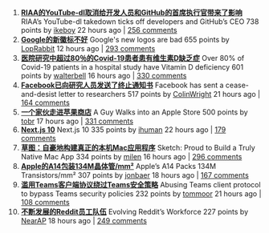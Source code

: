 1. **[RIAA的YouTube-dl取消给开发人员和GitHub的首席执行官带来了影响](https://torrentfreak.com/riaas-youtube-dl-takedown-ticks-of-developers-and-githubs-ceo-201027/)**
 RIAA’s YouTube-dl takedown ticks off developers and GitHub’s CEO 
 738 points by [ikeboy](https://news.ycombinator.com/user?id=ikeboy) 22 hours ago | [256 comments](https://news.ycombinator.com/item?id=24908695) 
2. **[Google的新徽标不好](https://techcrunch.com/2020/10/06/googles-new-logos-are-bad/)**
 Google's new logos are bad 
 655 points by [LopRabbit](https://news.ycombinator.com/user?id=LopRabbit) 12 hours ago | [293 comments](https://news.ycombinator.com/item?id=24913960) 
3. **[医院研究中超过80％的Covid-19患者患有维生素D缺乏症](https://www.endocrine.org/news-and-advocacy/news-room/2020/study-finds-over-80-percent-of-covid19-patients-have-vitamin-d-deficiency)**
 Over 80% of Covid-19 patients in a hospital study have Vitamin D deficiency 
 601 points by [walterbell](https://news.ycombinator.com/user?id=walterbell) 16 hours ago | [330 comments](https://news.ycombinator.com/item?id=24912172) 
4. **[Facebook已向研究人员发送了终止通知书](https://twitter.com/AlexanderAbdo/status/1319761452832534531)**
 Facebook has sent a cease-and-desist letter to researchers 
 517 points by [ColinWright](https://news.ycombinator.com/user?id=ColinWright) 21 hours ago | [164 comments](https://news.ycombinator.com/item?id=24909056) 
5. **[一个家伙走进苹果商店](https://birchtree.me/blog/a-guy-walks-into-an-apple-store/)**
 A Guy Walks into an Apple Store 
 500 points by [tobr](https://news.ycombinator.com/user?id=tobr) 17 hours ago | [331 comments](https://news.ycombinator.com/item?id=24911413) 
6. **[Next.js 10](https://nextjs.org/blog/next-10)**
 Next.js 10 
 335 points by [ihuman](https://news.ycombinator.com/user?id=ihuman) 22 hours ago | [179 comments](https://news.ycombinator.com/item?id=24908729) 
7. **[草图：自豪地构建真正的本机Mac应用程序](https://www.sketch.com/blog/2020/10/26/part-of-your-world-why-we-re-proud-to-build-a-truly-native-mac-app/?hn)**
 Sketch: Proud to Build a Truly Native Mac App 
 334 points by [milen](https://news.ycombinator.com/user?id=milen) 16 hours ago | [296 comments](https://news.ycombinator.com/item?id=24912325) 
8. **[Apple的A14包装134M晶体管/mm²](https://semianalysis.com/apples-a14-packs-134-million-transistors-mm2-but-falls-far-short-of-tsmcs-density-claims/)**
 Apple’s A14 Packs 134M Transistors/mm² 
 307 points by [jonbaer](https://news.ycombinator.com/user?id=jonbaer) 18 hours ago | [167 comments](https://news.ycombinator.com/item?id=24910778) 
9. **[滥用Teams客户端协议绕过Teams安全策略](https://o365blog.com/post/teams-policies/)**
 Abusing Teams client protocol to bypass Teams security policies 
 232 points by [tommoor](https://news.ycombinator.com/user?id=tommoor) 21 hours ago | [108 comments](https://news.ycombinator.com/item?id=24908776) 
10. **[不断发展的Reddit员工队伍](https://redditblog.com/2020/10/27/evolving-reddits-workforce/)**
 Evolving Reddit’s Workforce 
 227 points by [NearAP](https://news.ycombinator.com/user?id=NearAP) 18 hours ago | [249 comments](https://news.ycombinator.com/item?id=24911033) 
